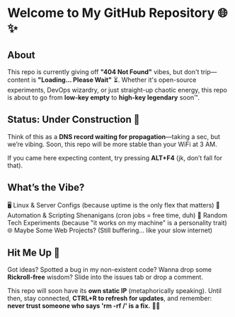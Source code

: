 # Welcome to My GitHub Repository 🌐✨

## About
This repo is currently giving off **"404 Not Found"** vibes, but don't trip—content is **"Loading... Please Wait"** ⏳. Whether it's open-source experiments, DevOps wizardry, or just straight-up chaotic energy, this repo is about to go from **low-key empty** to **high-key legendary** soon™.

## Status: **Under Construction** 🚧
Think of this as a **DNS record waiting for propagation**—taking a sec, but we’re vibing. Soon, this repo will be more stable than your WiFi at 3 AM. 

If you came here expecting content, try pressing **ALT+F4** (jk, don’t fall for that). 

## What’s the Vibe?
🖥️ Linux & Server Configs (because uptime is the only flex that matters)
🤖 Automation & Scripting Shenanigans (cron jobs = free time, duh)
🎲 Random Tech Experiments (because "it works on my machine" is a personality trait)
🌐 Maybe Some Web Projects? (Still buffering... like your slow internet)

## Hit Me Up 💬
Got ideas? Spotted a bug in my non-existent code? Wanna drop some **Rickroll-free** wisdom? Slide into the issues tab or drop a comment.

This repo will soon have its **own static IP** (metaphorically speaking). Until then, stay connected, **CTRL+R to refresh for updates**, and remember: **never trust someone who says 'rm -rf /' is a fix.** 🚀🔥


